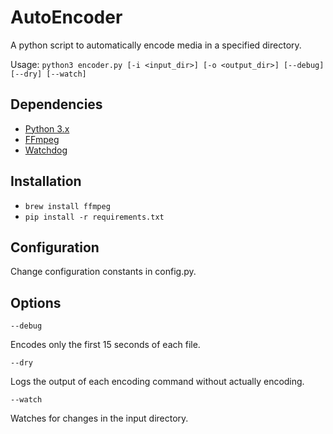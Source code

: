 # AutoEncoder
A python script to automatically encode media in a specified directory.

Usage:
`python3 encoder.py [-i <input_dir>] [-o <output_dir>] [--debug] [--dry] [--watch]`

## Dependencies
- [Python 3.x](https://www.python.org)
- [FFmpeg](https://www.google.com.au/url?sa=t&rct=j&q=&esrc=s&source=web&cd=1&cad=rja&uact=8&ved=0ahUKEwj2_IWDr8XQAhUJUZQKHd-2BB0QFggZMAA&url=https%3A%2F%2Fwww.ffmpeg.org%2F&usg=AFQjCNE0r3Wi1_Kpr9JhvUfDFBerSxTW1g&bvm=bv.139782543,d.dGo)
- [Watchdog](https://github.com/gorakhargosh/watchdog)

## Installation

- `brew install ffmpeg`
- `pip install -r requirements.txt`

## Configuration
Change configuration constants in config.py.

## Options

`--debug`

Encodes only the first 15 seconds of each file.

`--dry`

Logs the output of each encoding command without actually encoding.

`--watch`

Watches for changes in the input directory.
